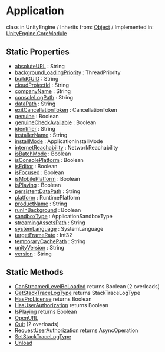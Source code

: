 # Application
class in UnityEngine
 / Inherits from: <a href="https://docs.unity3d.com/6000.0/Documentation/ScriptReference/Object.html" target="_blank">Object</a> / Implemented in: <a href="https://docs.unity3d.com/6000.0/Documentation/ScriptReference/UnityEngine.CoreModule.html" target="_blank">UnityEngine.CoreModule</a>
## Static Properties
- <a href="https://docs.unity3d.com/6000.0/Documentation/ScriptReference/Application-absoluteURL.html" target="_blank">absoluteURL</a> : String
- <a href="https://docs.unity3d.com/6000.0/Documentation/ScriptReference/Application-backgroundLoadingPriority.html" target="_blank">backgroundLoadingPriority</a> : ThreadPriority
- <a href="https://docs.unity3d.com/6000.0/Documentation/ScriptReference/Application-buildGUID.html" target="_blank">buildGUID</a> : String
- <a href="https://docs.unity3d.com/6000.0/Documentation/ScriptReference/Application-cloudProjectId.html" target="_blank">cloudProjectId</a> : String
- <a href="https://docs.unity3d.com/6000.0/Documentation/ScriptReference/Application-companyName.html" target="_blank">companyName</a> : String
- <a href="https://docs.unity3d.com/6000.0/Documentation/ScriptReference/Application-consoleLogPath.html" target="_blank">consoleLogPath</a> : String
- <a href="https://docs.unity3d.com/6000.0/Documentation/ScriptReference/Application-dataPath.html" target="_blank">dataPath</a> : String
- <a href="https://docs.unity3d.com/6000.0/Documentation/ScriptReference/Application-exitCancellationToken.html" target="_blank">exitCancellationToken</a> : CancellationToken
- <a href="https://docs.unity3d.com/6000.0/Documentation/ScriptReference/Application-genuine.html" target="_blank">genuine</a> : Boolean
- <a href="https://docs.unity3d.com/6000.0/Documentation/ScriptReference/Application-genuineCheckAvailable.html" target="_blank">genuineCheckAvailable</a> : Boolean
- <a href="https://docs.unity3d.com/6000.0/Documentation/ScriptReference/Application-identifier.html" target="_blank">identifier</a> : String
- <a href="https://docs.unity3d.com/6000.0/Documentation/ScriptReference/Application-installerName.html" target="_blank">installerName</a> : String
- <a href="https://docs.unity3d.com/6000.0/Documentation/ScriptReference/Application-installMode.html" target="_blank">installMode</a> : ApplicationInstallMode
- <a href="https://docs.unity3d.com/6000.0/Documentation/ScriptReference/Application-internetReachability.html" target="_blank">internetReachability</a> : NetworkReachability
- <a href="https://docs.unity3d.com/6000.0/Documentation/ScriptReference/Application-isBatchMode.html" target="_blank">isBatchMode</a> : Boolean
- <a href="https://docs.unity3d.com/6000.0/Documentation/ScriptReference/Application-isConsolePlatform.html" target="_blank">isConsolePlatform</a> : Boolean
- <a href="https://docs.unity3d.com/6000.0/Documentation/ScriptReference/Application-isEditor.html" target="_blank">isEditor</a> : Boolean
- <a href="https://docs.unity3d.com/6000.0/Documentation/ScriptReference/Application-isFocused.html" target="_blank">isFocused</a> : Boolean
- <a href="https://docs.unity3d.com/6000.0/Documentation/ScriptReference/Application-isMobilePlatform.html" target="_blank">isMobilePlatform</a> : Boolean
- <a href="https://docs.unity3d.com/6000.0/Documentation/ScriptReference/Application-isPlaying.html" target="_blank">isPlaying</a> : Boolean
- <a href="https://docs.unity3d.com/6000.0/Documentation/ScriptReference/Application-persistentDataPath.html" target="_blank">persistentDataPath</a> : String
- <a href="https://docs.unity3d.com/6000.0/Documentation/ScriptReference/Application-platform.html" target="_blank">platform</a> : RuntimePlatform
- <a href="https://docs.unity3d.com/6000.0/Documentation/ScriptReference/Application-productName.html" target="_blank">productName</a> : String
- <a href="https://docs.unity3d.com/6000.0/Documentation/ScriptReference/Application-runInBackground.html" target="_blank">runInBackground</a> : Boolean
- <a href="https://docs.unity3d.com/6000.0/Documentation/ScriptReference/Application-sandboxType.html" target="_blank">sandboxType</a> : ApplicationSandboxType
- <a href="https://docs.unity3d.com/6000.0/Documentation/ScriptReference/Application-streamingAssetsPath.html" target="_blank">streamingAssetsPath</a> : String
- <a href="https://docs.unity3d.com/6000.0/Documentation/ScriptReference/Application-systemLanguage.html" target="_blank">systemLanguage</a> : SystemLanguage
- <a href="https://docs.unity3d.com/6000.0/Documentation/ScriptReference/Application-targetFrameRate.html" target="_blank">targetFrameRate</a> : Int32
- <a href="https://docs.unity3d.com/6000.0/Documentation/ScriptReference/Application-temporaryCachePath.html" target="_blank">temporaryCachePath</a> : String
- <a href="https://docs.unity3d.com/6000.0/Documentation/ScriptReference/Application-unityVersion.html" target="_blank">unityVersion</a> : String
- <a href="https://docs.unity3d.com/6000.0/Documentation/ScriptReference/Application-version.html" target="_blank">version</a> : String
## Static Methods
- <a href="https://docs.unity3d.com/6000.0/Documentation/ScriptReference/Application.CanStreamedLevelBeLoaded.html" target="_blank">CanStreamedLevelBeLoaded</a> returns Boolean (2 overloads)
- <a href="https://docs.unity3d.com/6000.0/Documentation/ScriptReference/Application.GetStackTraceLogType.html" target="_blank">GetStackTraceLogType</a> returns StackTraceLogType
- <a href="https://docs.unity3d.com/6000.0/Documentation/ScriptReference/Application.HasProLicense.html" target="_blank">HasProLicense</a> returns Boolean
- <a href="https://docs.unity3d.com/6000.0/Documentation/ScriptReference/Application.HasUserAuthorization.html" target="_blank">HasUserAuthorization</a> returns Boolean
- <a href="https://docs.unity3d.com/6000.0/Documentation/ScriptReference/Application.IsPlaying.html" target="_blank">IsPlaying</a> returns Boolean
- <a href="https://docs.unity3d.com/6000.0/Documentation/ScriptReference/Application.OpenURL.html" target="_blank">OpenURL</a>
- <a href="https://docs.unity3d.com/6000.0/Documentation/ScriptReference/Application.Quit.html" target="_blank">Quit</a> (2 overloads)
- <a href="https://docs.unity3d.com/6000.0/Documentation/ScriptReference/Application.RequestUserAuthorization.html" target="_blank">RequestUserAuthorization</a> returns AsyncOperation
- <a href="https://docs.unity3d.com/6000.0/Documentation/ScriptReference/Application.SetStackTraceLogType.html" target="_blank">SetStackTraceLogType</a>
- <a href="https://docs.unity3d.com/6000.0/Documentation/ScriptReference/Application.Unload.html" target="_blank">Unload</a>
